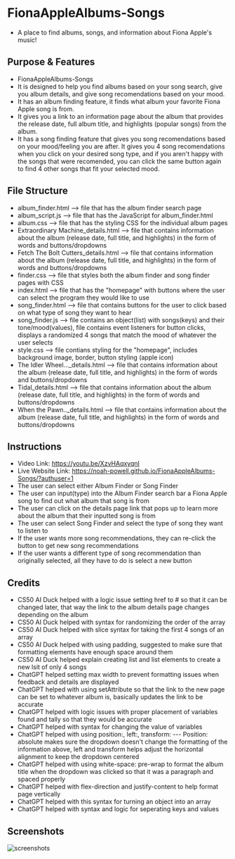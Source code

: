 # FionaAppleAlbums-Songs
- A place to find albums, songs, and information about Fiona Apple's music!
## Purpose & Features
- FionaAppleAlbums-Songs
- It is designed to help you find albums based on your song search, give you album details, and give song recomendations based on your mood.
- It has an album finding feature, it finds what album your favorite Fiona Apple song is from.
- It gives you a link to an information page about the album that provides the release date, full album title, and highlights (popular songs) from the album.
- It has a song finding feature that gives you song recomendations based on your mood/feeling you are after. It gives you 4 song recomendations when you click on your desired song type, and if you aren't happy with the songs that were recomended, you can click the same button again to find 4 other songs that fit your selected mood.

## File Structure
- album_finder.html --> file that has the album finder search page
- album_script.js --> file that has the JavaScript for album_finder.html
- album.css --> file that has the styling CSS for the individual album pages
- Extraordinary Machine_details.html --> file that contains information about the album (release date, full title, and highlights) in the form of words and buttons/dropdowns
- Fetch The Bolt Cutters_details.html --> file that contains information about the album (release date, full title, and highlights) in the form of words and buttons/dropdowns
- finder.css --> file that styles both the album finder and song finder pages with CSS
- index.html --> file that has the "homepage" with buttons where the user can select the program they would like to use
- song_finder.html --> file that contains buttons for the user to click based on what type of song they want to hear
- song_finder.js --> file contains an object(list) with songs(keys) and their tone/mood(values), file contains event listeners for button clicks, displays a randomized 4 songs that match the mood of whatever the user selects
- style.css --> file contians styling for the "homepage", includes background image, border, button styling (apple icon)
- The Idler Wheel..._details.html --> file that contains information about the album (release date, full title, and highlights) in the form of words and buttons/dropdowns
- Tidal_details.html --> file that contains information about the album (release date, full title, and highlights) in the form of words and buttons/dropdowns
- When the Pawn.._details.html --> file that contains information about the album (release date, full title, and highlights) in the form of words and buttons/dropdowns

## Instructions
- Video Link: https://youtu.be/XzvHAqxyqnI
- Live Website Link: https://noah-powell.github.io/FionaAppleAlbums-Songs/?authuser=1
- The user can select either Album Finder or Song Finder
- The user can input(type) into the Album Finder search bar a Fiona Apple song to find out what album that song is from
- The user can click on the details page link that pops up to learn more about the album that their inputted song is from
- The user can select Song Finder and select the type of song they want to listen to
- If the user wants more song recommendations, they can re-click the button to get new song recommendations
- If the user wants a different type of song recommendation than originally selected, all they have to do is select a new button

## Credits
- CS50 AI Duck helped with a logic issue setting href to # so that it can be changed later, that way the link to the album details page changes depending on the album
- CS50 AI Duck helped with syntax for randomizing the order of the array
- CS50 AI Duck helped with slice syntax for taking the first 4 songs of an array
- CS50 AI Duck helped with using padding, suggested to make sure that formatting elements have enough space around them
- CS50 AI Duck helped explain creating list and list elements to create a new lsit of only 4 songs
- ChatGPT helped setting max width to prevent formatting issues when feedback and details are displayed
- ChatGPT helped with using setAttribute so that the link to the new page can be set to whatever album is, basically updates the link to be accurate
- ChatGPT helped with logic issues with proper placement of variables found and tally so that they would be accurate
- ChatGPT helped with syntax for changing the value of variables
- ChatGPT helped with using position:, left:, transform: --- Position: absolute makes sure the dropdown doesn't change the formatting of the information above,
  left and transform helps adjust the horizontal alignment to keep the dropdown centered
- ChatGPT helped with using white-space: pre-wrap to format the album title when the dropdown was clicked so that it was a paragraph and spaced properly
- ChatGPT helped with flex-direction and justify-content to help format page vertically
- ChatGPT helped with this syntax for turning an object into an array
- ChatGPT helped with syntax and logic for seperating keys and values

## Screenshots
![screenshots](images)

